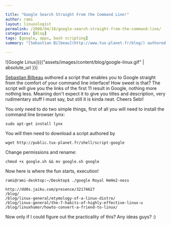 ```yaml
---

title: "Google Search Straight From the Command Line!"
author: rami
layout: linuxologist
permalink: /2008/04/18/google-search-straight-from-the-command-line/
categories: [Blog]
tags: [google, apps, bash scripting]
summary: "[Sebastian Bilbeau](http://www.tux-planet.fr/blog/) authored a script that enables you to Google straight from the comfort of your command line interface! How sweet is that? The script will give you the links of the first 11 result in Google, nothing more nothing less. Meaning don't expect it to give you titles and description, very rudimentary stuff I must say, but still it is kinda neat. Cheers Sebi!"

---
```


![Google Linux]({{"assets/images/content/blog/google-linux.gif" | absolute_url }})

[Sebastian Bilbeau](http://www.tux-planet.fr/blog/) authored a script that enables you to Google straight from the comfort of your command line interface! How sweet is that? The script will give you the links of the first 11 result in Google, nothing more nothing less. Meaning don't expect it to give you titles and description, very rudimentary stuff I must say, but still it is kinda neat. Cheers Sebi!

You only need to do two simple things, first of all you will need to install the command line browser lynx:

    sudo apt-get install lynx

You will then need to download a script authored by

    wget http://public.tux-planet.fr/shell/script-google

Change permissions and rename:

    chmod +x google.sh && mv google.sh google

Now here is where the fun starts, execution!

    rami@rami-desktop:~/Desktop$ ./google Royal HeHe2-ness

    http://dd0s.jaiku.com/presence/32174627
    /blog/ 
    /blog/linux-general/etymology-of-a-linux-distro/ 
    /blog/linux-general/the-7-habits-of-highly-effective-linux-u 
    /blog/linuxhumor/howto-convert-a-friend-to-linux/

Now only if I could figure out the practicality of this? Any ideas guys? :)
